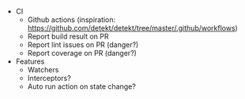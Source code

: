 * CI
  * Github actions (inspiration: https://github.com/detekt/detekt/tree/master/.github/workflows)
  * Report build result on PR
  * Report lint issues on PR (danger?)
  * Report coverage on PR (danger?)
* Features
  * Watchers
  * Interceptors?
  * Auto run action on state change?
